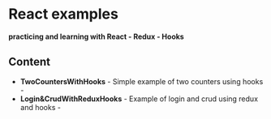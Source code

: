 #  React examples
**practicing and learning with React - Redux - Hooks**

## Content

* **TwoCountersWithHooks** - Simple example of two counters using hooks -
* **Login&CrudWithReduxHooks** - Example of login and crud using redux and hooks -
